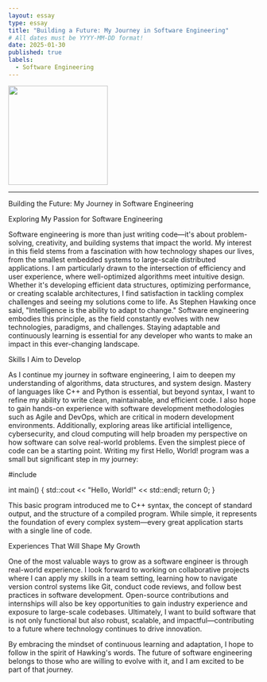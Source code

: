 ```yaml
---
layout: essay
type: essay
title: "Building a Future: My Journey in Software Engineering"
# All dates must be YYYY-MM-DD format!
date: 2025-01-30
published: true
labels:
  - Software Engineering
---
```


<img width="200px" class="rounded float-start pe-4" src="../img/IMG_3554.jpeg">

---

Building the Future: My Journey in Software Engineering

Exploring My Passion for Software Engineering

Software engineering is more than just writing code—it's about problem-solving, creativity, and building systems that impact the world. My interest in this field stems from a fascination with how technology shapes our lives, from the smallest embedded systems to large-scale distributed applications. I am particularly drawn to the intersection of efficiency and user experience, where well-optimized algorithms meet intuitive design. Whether it's developing efficient data structures, optimizing performance, or creating scalable architectures, I find satisfaction in tackling complex challenges and seeing my solutions come to life. As Stephen Hawking once said, "Intelligence is the ability to adapt to change." Software engineering embodies this principle, as the field constantly evolves with new technologies, paradigms, and challenges. Staying adaptable and continuously learning is essential for any developer who wants to make an impact in this ever-changing landscape.

Skills I Aim to Develop

As I continue my journey in software engineering, I aim to deepen my understanding of algorithms, data structures, and system design. Mastery of languages like C++ and Python is essential, but beyond syntax, I want to refine my ability to write clean, maintainable, and efficient code. I also hope to gain hands-on experience with software development methodologies such as Agile and DevOps, which are critical in modern development environments. Additionally, exploring areas like artificial intelligence, cybersecurity, and cloud computing will help broaden my perspective on how software can solve real-world problems.
Even the simplest piece of code can be a starting point. Writing my first Hello, World! program was a small but significant step in my journey:

#include <iostream>

int main() {
    std::cout << "Hello, World!" << std::endl;
    return 0;
}

This basic program introduced me to C++ syntax, the concept of standard output, and the structure of a compiled program. While simple, it represents the foundation of every complex system—every great application starts with a single line of code.

Experiences That Will Shape My Growth

One of the most valuable ways to grow as a software engineer is through real-world experience. I look forward to working on collaborative projects where I can apply my skills in a team setting, learning how to navigate version control systems like Git, conduct code reviews, and follow best practices in software development. Open-source contributions and internships will also be key opportunities to gain industry experience and exposure to large-scale codebases. Ultimately, I want to build software that is not only functional but also robust, scalable, and impactful—contributing to a future where technology continues to drive innovation.

By embracing the mindset of continuous learning and adaptation, I hope to follow in the spirit of Hawking's words. The future of software engineering belongs to those who are willing to evolve with it, and I am excited to be part of that journey.
